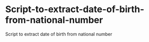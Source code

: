 # Script-to-extract-date-of-birth-from-national-number
Script to extract date of birth from national number 
